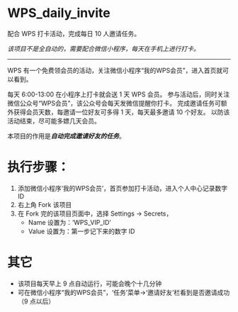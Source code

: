 # WPS_daily_invite
配合 WPS 打卡活动，完成每日 10 人邀请任务。

*该项目不是全自动的，需要配合微信小程序，每天在手机上进行打卡。*

---
WPS 有一个免费领会员的活动，关注微信小程序“我的WPS会员”，进入首页就可以看到。

每天 6:00-13:00 在小程序上打卡就会送 1 天 WPS 会员。
参与活动后，同时关注微信公众号“WPS会员”，该公众号会每天发微信提醒你打卡。
完成邀请任务可额外获得会员天数，每邀请一位好友可多得 1 天，每天最多邀请 10 个好友。
以防该活动结束，尽可能多嫖几天会员。

本项目的作用是***自动完成邀请好友的任务***。

# 执行步骤：
1. 添加微信小程序‘我的WPS会员’，首页参加打卡活动，进入个人中心记录数字 ID
2. 右上角 Fork 该项目
2. 在 Fork 完的该项目页面中，选择 Settings -> Secrets，
    - Name 设置为：‘WPS_VIP_ID’
    - Value 设置为：第一步记下来的数字 ID


# 其它
- 该项目每天早上 9 点自动运行，可能会晚个十几分钟
- 可在微信小程序“我的WPS会员”，‘任务’菜单->‘邀请好友’栏看到是否邀请成功（9 点以后）
